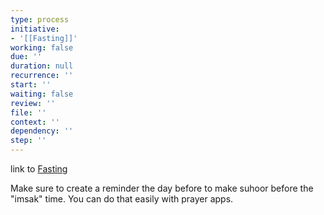 ```yaml
---
type: process
initiative:
- '[[Fasting]]'
working: false
due: ''
duration: null
recurrence: ''
start: ''
waiting: false
review: ''
file: ''
context: ''
dependency: ''
step: ''
---
```


link to [Fasting](docs/sidebar1/Initiatives/worship/Fasting.md)

Make sure to create a reminder the day before to make suhoor before the "imsak" time. You can do that easily with prayer apps.